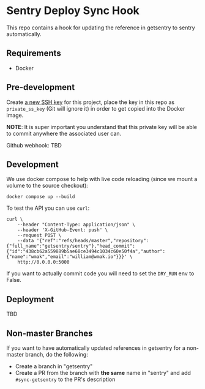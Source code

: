 # Sentry Deploy Sync Hook

This repo contains a hook for updating the reference in getsentry to sentry automatically.

## Requirements

- Docker

## Pre-development

Create [a new SSH key](https://github.com/settings/keys) for this project, place the key in this repo as `private_ss_key`
(Git will ignore it) in order to get copied into the Docker image.

**NOTE**: It is super important you understand that this private key will be able to commit anywhere the associated user can.

Github webhook: TBD

## Development

We use docker compose to help with live code reloading (since we mount a volume to the source checkout):

```shell
docker compose up --build
```

To test the API you can use `curl`:

```shell
curl \
    --header "Content-Type: application/json" \
    --header 'X-GitHub-Event: push' \
    --request POST \
    --data '{"ref":"refs/heads/master","repository":{"full_name":"getsentry/sentry"},"head_commit":{"id":"438cb62a559889b5ae68ce3494c1034c60e50f4a","author":{"name":"wmak","email":"william@wmak.io"}}}' \
    http://0.0.0.0:5000
```

If you want to actually commit code you will need to set the `DRY_RUN` env to False.

## Deployment

TBD

## Non-master Branches

If you want to have automatically updated references in getsentry for a non-master branch, do the following:

- Create a branch in "getsentry"
- Create a PR from the branch with **the same** name in "sentry" and add `#sync-getsentry` to the PR's description
